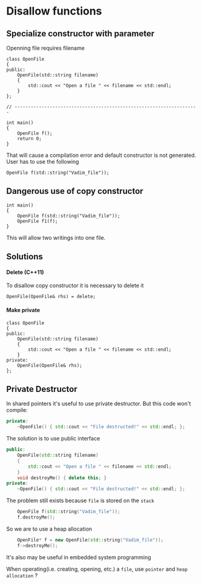 # Disallow functions

## Specialize constructor with parameter

Openning file requires filename

```
class OpenFile
{
public:
	OpenFile(std::string filename)
	{
		std::cout << "Open a file " << filename << std::endl;
	}
};

// --------------------------------------------------------------------

int main()
{
	OpenFile f();
	return 0;
}
```

That will cause a compilation error and default constructor is not generated. User has to use the following

`OpenFile f(std::string("Vadim_file"));`

## Dangerous use of copy constructor

```
int main()
{
	OpenFile f(std::string("Vadim_file"));
	OpenFile f1(f);
}
```

This will allow two writings into one file.

## Solutions

#### Delete (C++11)

To disallow copy constructor it is necessary to delete it

`OpenFile(OpenFile& rhs) = delete;`

#### Make private

```
class OpenFile
{
public:
	OpenFile(std::string filename)
	{
		std::cout << "Open a file " << filename << std::endl;
	}
private:
	OpenFile(OpenFile& rhs);
};
```

## Private Destructor

In shared pointers it's useful to use private destructor. But this code won't compile:

```cpp
private:
	~OpenFile() { std::cout << "File destructed!" << std::endl; };
```

The solution is to use public interface

```cpp
public:
	OpenFile(std::string filename)
	{
		std::cout << "Open a file " << filename << std::endl;
	}
	void destroyMe() { delete this; }
private:
	~OpenFile() { std::cout << "File destructed!" << std::endl; };
```

The problem still exists because `file` is stored on the `stack`

```cpp
	OpenFile f(std::string("Vadim_file"));
	f.destroyMe();
```

So we are to use a heap allocation

```cpp
	OpenFile* f = new OpenFile(std::string("Vadim_file"));
	f->destroyMe();
```

It's also may be useful in embedded system programming

When operating(i.e. creating, opening, etc.) a `file`, use `pointer` and `heap allocation` ?
